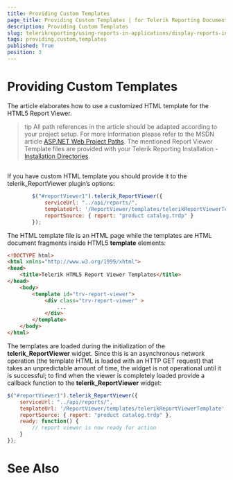 ```yaml
---
title: Providing Custom Templates
page_title: Providing Custom Templates | for Telerik Reporting Documentation
description: Providing Custom Templates
slug: telerikreporting/using-reports-in-applications/display-reports-in-applications/web-application/html5-report-viewer/customizing/styling-and-appearance/providing-custom-templates
tags: providing,custom,templates
published: True
position: 3
---
```


# Providing Custom Templates



The article elaborates how to use a customized HTML template for the HTML5 Report Viewer.

>tip All path references in the article should be adapted according           to your project setup. For more information please refer to the MSDN article           [ASP.NET Web Project Paths](http://msdn.microsoft.com/en-us/library/ms178116.aspx).         The mentioned Report Viewer Template files are provided with your Telerik Reporting Installation -           [Installation Directories](6E821131-83F3-45A4-BB6E-1530223D1E38#directories-and-asemblies).         


## 

If you have custom HTML template you should provide it to the telerik_ReportViewer plugin’s options:

	
````js
        $("#reportViewer1").telerik_ReportViewer({
            serviceUrl: "../api/reports/",
            templateUrl: '/ReportViewer/templates/telerikReportViewerTemplate.html',
            reportSource: { report: "product catalog.trdp" }
        });
````



The HTML template file is an HTML page while the templates are HTML document fragments inside HTML5 __template__  elements:         

	
````html
<!DOCTYPE html>
<html xmlns="http://www.w3.org/1999/xhtml">
<head>
    <title>Telerik HTML5 Report Viewer Templates</title>
</head>
    <body>
        <template id="trv-report-viewer">
            <div class="trv-report-viewer" >
		        ...
            </div>
        </template>
    </body>
</html>
````



The templates are loaded during the initialization of the __telerik_ReportViewer__  widget. Since this is an asynchronous network operation           (the template HTML is loaded with an HTTP GET request) that takes an unpredictable amount of time, the widget is not operational until it is successful;           to find when the viewer is completely loaded provide a callback function to the __telerik_ReportViewer__  widget:         

	
````js
$("#reportViewer1").telerik_ReportViewer({
	serviceUrl: "../api/reports/",
	templateUrl: '/ReportViewer/templates/telerikReportViewerTemplate',
	reportSource: { report: "product catalog.trdp" },
	ready: function() {
		// report viewer is now ready for action
	}
});
````



# See Also

